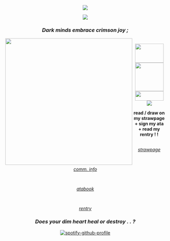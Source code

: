 <div align="center">
  
  ![](https://komarev.com/ghpvc/?username=your-github-username&color=4B71B6&style=plastic)
  
<div align="center"> 
  <img src="https://64.media.tumblr.com/85cb7a0b8d39111b2c3b5182dc8c7e66/2339407708ab91a0-c6/s2048x3072/044ee1f4b551424cbb3062da79163935e11c202d.pnj">
  
### <p align="center"> <i> Dark minds embrace crimson joy ; </i> </p>


<div>
  <img align="left" src="https://64.media.tumblr.com/ac4c406d8cd9cefc180fb05fc81d26b1/tumblr_prpctzkzvF1rcpq6ao1_400.gifv" width="400" height="400">
  <br>
  <img align="center" src="https://64.media.tumblr.com/45ea6473afe650602a733306af6c0b90/3571d682fd3f014c-1f/s250x400/7d357da9d763c631322536a7df7c156a6a24103c.gifv" width="90" height="60"> <img align="center" src="https://64.media.tumblr.com/4a93927c326b536cc0aa1a159fda0f75/baf41b79d8f82464-2a/s500x750/56246cd0dd115d7aab3ba73875b9bda060e26881.gifv" width="90" height="90"> <img align="center" src="https://64.media.tumblr.com/f30ec682ac91021bc584a2bfe0e1b9e1/65ac36307960233c-6b/s75x75_c1/c74f56e31bc21e6620ee60b93a73e05b3cc51533.gifv" width="90" height="30"> 
  <br>
  <img align="center" src="https://64.media.tumblr.com/85129797db53bb94ef7fe6f061c07c6d/7fd8de99c27e763a-c8/s250x400/8ba53e60b9deb61159c7a00d174faaf0f39c5668.gifv">
<p>
  <div align="center">
  <strong>read / draw on my strawpage + sign my ata + read my rentry ! !</strong>
  <br>
  <br>

  <i>[strawpage](https://devil-may-cry-3.straw.page/)</i>

 <br>

  <i>[comm. info](https://pelioscomminfo.straw.page/)</i>
  
  <br>

  
  <i>[atabook](https://perfectmvchine.atabook.org/)</i>

  <br>

  <i>[rentry](https://rentry.co/PERFECTMVCHINE)</i> 
</p>

   
<div align="center"> 
  
### <p align="center"> <i> Does your dim heart heal or destroy . . ? </i> </p>
  
  [![spotify-github-profile](https://spotify-github-profile.kittinanx.com/api/view?uid=b62qk1bx8m7sa1fcnayilckim&cover_image=true&theme=novatorem&show_offline=false&background_color=121212&interchange=false&bar_color=ffffff&bar_color_cover=false)](https://github.com/kittinan/spotify-github-profile)

